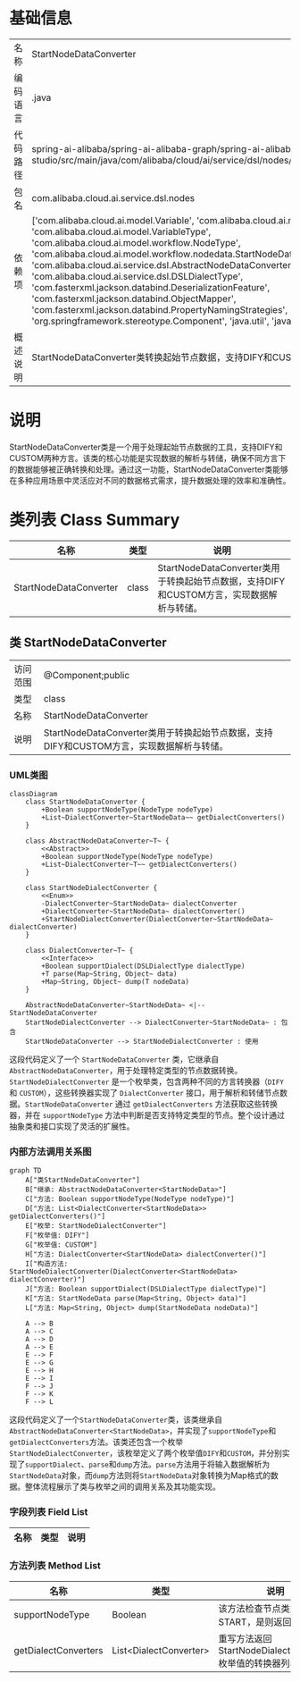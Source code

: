 # 基础信息

|      |      |
|------|------|
| 名称 | StartNodeDataConverter |
| 编码语言 | .java |
| 代码路径 | spring-ai-alibaba/spring-ai-alibaba-graph/spring-ai-alibaba-graph-studio/src/main/java/com/alibaba/cloud/ai/service/dsl/nodes/StartNodeDataConverter.java |
| 包名 | com.alibaba.cloud.ai.service.dsl.nodes |
| 依赖项 | ['com.alibaba.cloud.ai.model.Variable', 'com.alibaba.cloud.ai.model.VariableSelector', 'com.alibaba.cloud.ai.model.VariableType', 'com.alibaba.cloud.ai.model.workflow.NodeType', 'com.alibaba.cloud.ai.model.workflow.nodedata.StartNodeData', 'com.alibaba.cloud.ai.service.dsl.AbstractNodeDataConverter', 'com.alibaba.cloud.ai.service.dsl.DSLDialectType', 'com.fasterxml.jackson.databind.DeserializationFeature', 'com.fasterxml.jackson.databind.ObjectMapper', 'com.fasterxml.jackson.databind.PropertyNamingStrategies', 'org.springframework.stereotype.Component', 'java.util', 'java.util.stream.Stream'] |
| 概述说明 | StartNodeDataConverter类转换起始节点数据，支持DIFY和CUSTOM方言，实现解析与转储。 |

# 说明

StartNodeDataConverter类是一个用于处理起始节点数据的工具，支持DIFY和CUSTOM两种方言。该类的核心功能是实现数据的解析与转储，确保不同方言下的数据能够被正确转换和处理。通过这一功能，StartNodeDataConverter类能够在多种应用场景中灵活应对不同的数据格式需求，提升数据处理的效率和准确性。

# 类列表 Class Summary

| 名称   | 类型  | 说明 |
|-------|------|-------------|
| StartNodeDataConverter | class | StartNodeDataConverter类用于转换起始节点数据，支持DIFY和CUSTOM方言，实现数据解析与转储。 |



## 类 StartNodeDataConverter

|      |      |
|------|------|
| 访问范围 | @Component;public |
| 类型 | class |
| 名称 | StartNodeDataConverter |
| 说明 | StartNodeDataConverter类用于转换起始节点数据，支持DIFY和CUSTOM方言，实现数据解析与转储。 |


### UML类图

```mermaid
classDiagram
    class StartNodeDataConverter {
        +Boolean supportNodeType(NodeType nodeType)
        +List~DialectConverter~StartNodeData~~ getDialectConverters()
    }

    class AbstractNodeDataConverter~T~ {
        <<Abstract>>
        +Boolean supportNodeType(NodeType nodeType)
        +List~DialectConverter~T~~ getDialectConverters()
    }

    class StartNodeDialectConverter {
        <<Enum>>
        -DialectConverter~StartNodeData~ dialectConverter
        +DialectConverter~StartNodeData~ dialectConverter()
        +StartNodeDialectConverter(DialectConverter~StartNodeData~ dialectConverter)
    }

    class DialectConverter~T~ {
        <<Interface>>
        +Boolean supportDialect(DSLDialectType dialectType)
        +T parse(Map~String, Object~ data)
        +Map~String, Object~ dump(T nodeData)
    }

    AbstractNodeDataConverter~StartNodeData~ <|-- StartNodeDataConverter
    StartNodeDialectConverter --> DialectConverter~StartNodeData~ : 包含
    StartNodeDataConverter --> StartNodeDialectConverter : 使用
```

这段代码定义了一个 `StartNodeDataConverter` 类，它继承自 `AbstractNodeDataConverter`，用于处理特定类型的节点数据转换。`StartNodeDialectConverter` 是一个枚举类，包含两种不同的方言转换器（`DIFY` 和 `CUSTOM`），这些转换器实现了 `DialectConverter` 接口，用于解析和转储节点数据。`StartNodeDataConverter` 通过 `getDialectConverters` 方法获取这些转换器，并在 `supportNodeType` 方法中判断是否支持特定类型的节点。整个设计通过抽象类和接口实现了灵活的扩展性。


### 内部方法调用关系图

```mermaid
graph TD
    A["类StartNodeDataConverter"]
    B["继承: AbstractNodeDataConverter<StartNodeData>"]
    C["方法: Boolean supportNodeType(NodeType nodeType)"]
    D["方法: List<DialectConverter<StartNodeData>> getDialectConverters()"]
    E["枚举: StartNodeDialectConverter"]
    F["枚举值: DIFY"]
    G["枚举值: CUSTOM"]
    H["方法: DialectConverter<StartNodeData> dialectConverter()"]
    I["构造方法: StartNodeDialectConverter(DialectConverter<StartNodeData> dialectConverter)"]
    J["方法: Boolean supportDialect(DSLDialectType dialectType)"]
    K["方法: StartNodeData parse(Map<String, Object> data)"]
    L["方法: Map<String, Object> dump(StartNodeData nodeData)"]

    A --> B
    A --> C
    A --> D
    A --> E
    E --> F
    E --> G
    E --> H
    E --> I
    F --> J
    F --> K
    F --> L
```

这段代码定义了一个`StartNodeDataConverter`类，该类继承自`AbstractNodeDataConverter<StartNodeData>`，并实现了`supportNodeType`和`getDialectConverters`方法。该类还包含一个枚举`StartNodeDialectConverter`，该枚举定义了两个枚举值`DIFY`和`CUSTOM`，并分别实现了`supportDialect`、`parse`和`dump`方法。`parse`方法用于将输入数据解析为`StartNodeData`对象，而`dump`方法则将`StartNodeData`对象转换为Map格式的数据。整体流程展示了类与枚举之间的调用关系及其功能实现。

### 字段列表 Field List

| 名称  | 类型  | 说明 |
|-------|-------|------|

### 方法列表 Method List

| 名称  | 类型  | 说明 |
|-------|-------|------|
| supportNodeType | Boolean | 该方法检查节点类型是否为START，是则返回true。 |
| getDialectConverters | List<DialectConverter<StartNodeData>> | 重写方法返回StartNodeDialectConverter枚举值的转换器列表。 |




